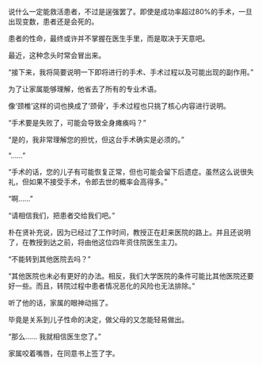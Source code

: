说什么一定能救活患者，不过是逞强罢了。即使是成功率超过80%的手术，一旦出现变数，患者还是会死的。

患者的性命，最终或许并不掌握在医生手里，而是取决于天意吧。

最近，这种念头时常会冒出来。

“接下来，我将简要说明一下即将进行的手术、手术过程以及可能出现的副作用。”

为了让家属能够理解，他省去了所有的专业术语。

像‘颈椎’这样的词也换成了‘颈骨’，手术过程也只挑了核心内容进行说明。

“手术要是失败了，可能会导致全身瘫痪吗？”

“是的，我非常理解您的担忧，但这台手术确实是必须的。”

“……”

“手术的话，您的儿子有可能恢复正常，但也可能会留下后遗症。虽然这么说很失礼，但如果不接受手术，令郎去世的概率会高得多。”

“啊……”

“请相信我们，把患者交给我们吧。”

朴在贤补充说，因为已经过了工作时间，教授正在赶来医院的路上。并且还说明了，在教授到达之前，将由他这位四年资住院医生主刀。

“不能转到其他医院去吗？”

“其他医院也未必有更好的办法。相反，我们大学医院的条件可能比其他医院还要好一些。而且，转院过程中患者情况恶化的风险也无法排除。”

听了他的话，家属的眼神动摇了。

毕竟是关系到儿子性命的决定，做父母的又怎能轻易做出。

“那么…… 我就相信医生您了。”

家属咬着嘴唇，在同意书上签了字。